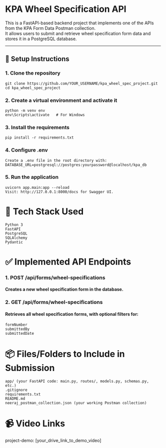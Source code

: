 # KPA Wheel Specification API

This is a FastAPI-based backend project that implements one of the APIs from the KPA Form Data Postman collection.  
It allows users to submit and retrieve wheel specification form data and stores it in a PostgreSQL database.

---

## 🚀 Setup Instructions

### 1. Clone the repository
```
git clone https://github.com/YOUR_USERNAME/kpa_wheel_spec_project.git
cd kpa_wheel_spec_project
```
### 2. Create a virtual environment and activate it
```
python -m venv env
env\Scripts\activate   # For Windows
```
### 3. Install the requirements
```
pip install -r requirements.txt
```
### 4. Configure .env
```
Create a .env file in the root directory with:
DATABASE_URL=postgresql://postgres:yourpassword@localhost/kpa_db
```
### 5. Run the application
```
uvicorn app.main:app --reload
Visit: http://127.0.0.1:8000/docs for Swagger UI.
```

# 🧩 Tech Stack Used
    Python 3
    FastAPI
    PostgreSQL
    SQLAlchemy
    Pydantic

# ✅ Implemented API Endpoints

### 1. POST /api/forms/wheel-specifications
#### Creates a new wheel specification form in the database.

### 2. GET /api/forms/wheel-specifications
#### Retrieves all wheel specification forms, with optional filters for:
    formNumber
    submittedBy
    submittedDate

# 📦 Files/Folders to Include in Submission
    app/ (your FastAPI code: main.py, routes/, models.py, schemas.py, etc.)
    .gitignore
    requirements.txt
    README.md
    neeraj_postman_collection.json (your working Postman collection)

# 📹 Video Links
project-demo: [your_drive_link_to_demo_video]

